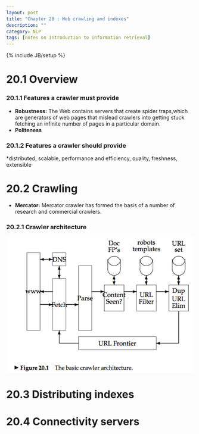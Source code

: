 ```yaml
---
layout: post
title: "Chapter 20 : Web crawling and indexes"
description: ""
category: NLP
tags: [notes on Introduction to information retrieval]
---
```

{% include JB/setup %}
# 20.1 Overview
### 20.1.1 Features a crawler must provide
* **Robustness:** The Web contains servers that create spider traps,which are generators of web pages that mislead crawlers into getting stuck fetching an infinite number of pages in a particular domain.  
* **Politeness**   

### 20.1.2 Features a crawler should provide
*distributed, scalable, performance and efficiency, quality, freshness, extensible

# 20.2 Crawling
* **Mercator:** Mercator crawler has formed the basis of a number of research and commercial crawlers.  
### 20.2.1 Crawler architecture
![refer to figure 20.1](../snapshot/52.png) 

# 20.3 Distributing indexes
# 20.4 Connectivity servers